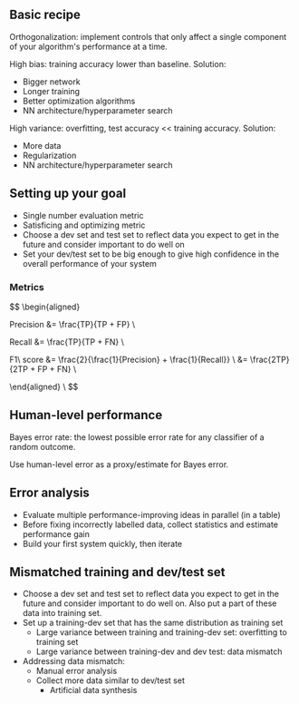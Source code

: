 ## Basic recipe

Orthogonalization: implement controls that only affect a single component of your algorithm's performance at a time.

High bias: training accuracy lower than baseline. Solution:
* Bigger network
* Longer training
* Better optimization algorithms
* NN architecture/hyperparameter search

High variance: overfitting, test accuracy << training accuracy. Solution:
* More data
* Regularization
* NN architecture/hyperparameter search

## Setting up your goal

* Single number evaluation metric
* Satisficing and optimizing metric
* Choose a dev set and test set to reflect data you expect to get in the future and consider important to do well on
* Set your dev/test set to be big enough to give high confidence in the overall performance of your system

### Metrics

$$
\begin{aligned}

Precision &= \frac{TP}{TP + FP} \\

Recall &= \frac{TP}{TP + FN} \\

F1\ score &= \frac{2}{\frac{1}{Precision} + \frac{1}{Recall}} \\
&= \frac{2TP}{2TP + FP + FN} \\

\end{aligned} \\
$$

## Human-level performance

Bayes error rate: the lowest possible error rate for any classifier of a random outcome.

Use human-level error as a proxy/estimate for Bayes error.

## Error analysis

* Evaluate multiple performance-improving ideas in parallel (in a table)
* Before fixing incorrectly labelled data, collect statistics and estimate performance gain
* Build your first system quickly, then iterate

## Mismatched training and dev/test set

* Choose a dev set and test set to reflect data you expect to get in the future and consider important to do well on. Also put a part of these data into training set.
* Set up a training-dev set that has the same distribution as training set
  * Large variance between training and training-dev set: overfitting to training set
  * Large variance between training-dev and dev test: data mismatch
* Addressing data mismatch:
  * Manual error analysis
  * Collect more data similar to dev/test set
    * Artificial data synthesis
